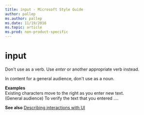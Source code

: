 ```yaml
---
title: input - Microsoft Style Guide
author: pallep
ms.author: pallep
ms.date: 11/19/2016
ms.topic: article
ms.prod: non-product-specific
---
```


# input

Don't use as a verb. Use *enter* or another appropriate verb instead. 

In content for a general audience, don't use as a noun.

**Examples**  
Existing characters move to the right as you enter new text.   
(General audience) To verify the text that you entered ….

**See also** [Describing interactions with UI](/style-guide/procedures-instructions/describing-interactions-with-ui)
